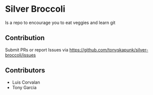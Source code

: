 # Silver Broccoli

Is a repo to encourage you to eat veggies and learn git

## Contribution

Submit PRs or report Issues via https://github.com/tonyskapunk/silver-broccoli/issues

## Contributors

* Luis Corvalan
* Tony Garcia

